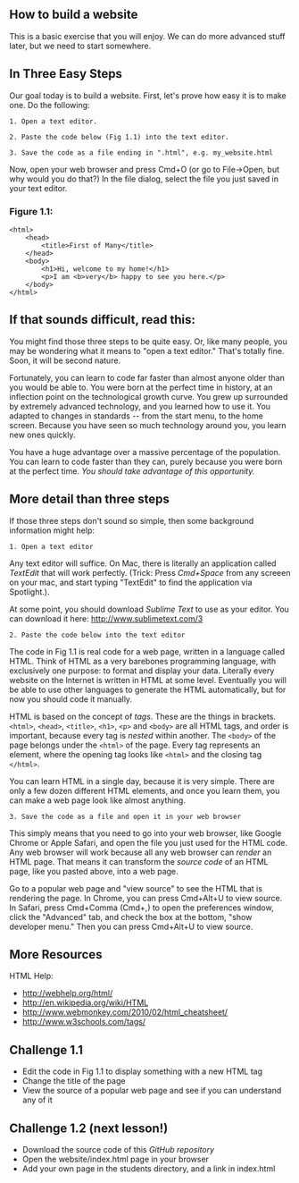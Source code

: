 How to build a website
---
This is a basic exercise that you will enjoy. We can do more
advanced stuff later, but we need to start somewhere.

## In Three Easy Steps

Our goal today is to build a website. First, let's prove
how easy it is to make one. Do the following:

    1. Open a text editor.

    2. Paste the code below (Fig 1.1) into the text editor.

    3. Save the code as a file ending in ".html", e.g. my_website.html

Now, open your web browser and press Cmd+O (or go to File->Open,
but why would you do that?) In the file dialog, select the file
you just saved in your text editor.

### Figure 1.1:

    <html>
        <head>
            <title>First of Many</title>
        </head>
        <body>
            <h1>Hi, welcome to my home!</h1>
            <p>I am <b>very</b> happy to see you here.</p>
        </body>
    </html>


## If that sounds difficult, read this:

You might find those three steps to be quite easy. Or, like many people,
you may be wondering what it means to "open a text editor." That's totally
fine. Soon, it will be second nature.

Fortunately, you can learn to code far faster than almost anyone older than you
would be able to. You were born at the perfect time in history, at an inflection
point on the technological growth curve. You grew up surrounded by extremely
advanced technology, and you learned how to use it. You adapted to changes
in standards -- from the start menu, to the home screen. Because you have
seen so much technology around you, you learn new ones quickly.

You have a huge advantage over a massive percentage of the population.
You can learn to code faster than they can, purely because you were
born at the perfect time. *You should take advantage of this opportunity.*

## More detail than three steps

If those three steps don't sound so simple, then some background information
might help:

    1. Open a text editor

Any text editor will suffice. On Mac, there is literally an application
called *TextEdit* that will work perfectly. (Trick: Press *Cmd+Space*
from any screeen on your mac, and start typing "TextEdit" to find the
application via Spotlight.).

At some point, you should download *Sublime Text* to use as your
editor. You can download it here: http://www.sublimetext.com/3

    2. Paste the code below into the text editor

The code in Fig 1.1 is real code for a web page, written in a language
called HTML. Think of HTML as a very barebones programming language,
with exclusively one purpose: to format and display your data. Literally
every website on the Internet is written in HTML at some level. Eventually
you will be able to use other languages to generate the HTML automatically,
but for now you should code it manually.

HTML is based on the concept of *tags*. These are the things in brackets.
`<html>`, `<head>`, `<title>`, `<h1>`, `<p>` and `<body>`
are all HTML tags, and order is important, because every tag is *nested*
within another. The `<body>` of the page belongs under the `<html>` of
the page. Every tag represents an element, where the opening tag looks
like `<html>` and the closing tag `</html>`.

You can learn HTML in a single day, because it is very simple. There are
only a few dozen different HTML elements, and once you learn them, you can
make a web page look like almost anything.

    3. Save the code as a file and open it in your web browser

This simply means that you need to go into your web browser, like
Google Chrome or Apple Safari, and open the file you just used
for the HTML code. Any web browser will work because all any
web browser can *render* an HTML page. That means it can transform
the *source code* of an HTML page, like you pasted above, into
a web page.

Go to a popular web page and "view source" to see the HTML that
is rendering the page. In Chrome, you can press Cmd+Alt+U to view
source. In Safari, press Cmd+Comma (Cmd+,) to open the preferences
window, click the "Advanced" tab, and check the box at the bottom,
"show developer menu." Then you can press Cmd+Alt+U to view source.

## More Resources

HTML Help:

- http://webhelp.org/html/
- http://en.wikipedia.org/wiki/HTML
- http://www.webmonkey.com/2010/02/html_cheatsheet/
- http://www.w3schools.com/tags/

## Challenge 1.1

- Edit the code in Fig 1.1 to display something with a new HTML tag
- Change the title of the page
- View the source of a popular web page and see if you can understand any of it

## Challenge 1.2 (next lesson!)

- Download the source code of this *GitHub repository*
- Open the website/index.html page in your browser
- Add your own page in the students directory, and a link in index.html
